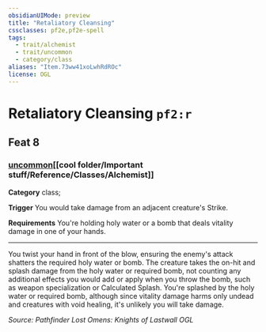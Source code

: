 ```yaml
---
obsidianUIMode: preview
title: "Retaliatory Cleansing"
cssclasses: pf2e,pf2e-spell
tags:
  - trait/alchemist
  - trait/uncommon
  - category/class
aliases: "Item.73ww41xoLwhRdROc"
license: OGL
---
```

# Retaliatory Cleansing `pf2:r`
## Feat 8
### [uncommon](cool%20folder/Important%20stuff/Bestiary/zz_traits/uncommon.md "Uncommon Rarity Trait")[[cool folder/Important stuff/Reference/Classes/Alchemist]]

**Category** class; 




**Trigger** You would take damage from an adjacent creature's Strike.

**Requirements** You're holding holy water or a bomb that deals vitality damage in one of your hands.

* * *

You twist your hand in front of the blow, ensuring the enemy's attack shatters the required holy water or bomb. The creature takes the on-hit and splash damage from the holy water or required bomb, not counting any additional effects you would add or apply when you throw the bomb, such as weapon specialization or Calculated Splash. You're splashed by the holy water or required bomb, although since vitality damage harms only undead and creatures with void healing, it's unlikely you will take damage.

*Source: Pathfinder Lost Omens: Knights of Lastwall*
*OGL*